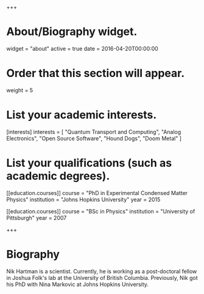 +++
# About/Biography widget.
widget = "about"
active = true
date = 2016-04-20T00:00:00

# Order that this section will appear.
weight = 5

# List your academic interests.
[interests]
  interests = [
    "Quantum Transport and Computing",
    "Analog Electronics",
    "Open Source Software",
    "Hound Dogs",
    "Doom Metal"
  ]

# List your qualifications (such as academic degrees).
[[education.courses]]
  course = "PhD in Experimental Condensed Matter Physics"
  institution = "Johns Hopkins University"
  year = 2015

[[education.courses]]
  course = "BSc in Physics"
  institution = "University of Pittsburgh"
  year = 2007

+++

# Biography

Nik Hartman is a scientist. Currently, he is working as a post-doctoral fellow in Joshua Folk's lab at the University of British Columbia. Previously, Nik got his PhD with Nina Markovic at Johns Hopkins University.
